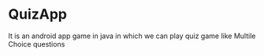 # QuizApp
It is an android app game in java in which we can play quiz game like Multile Choice questions
